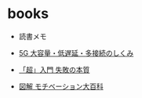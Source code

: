 # books
* 読書メモ

* [5G 大容量・低遅延・多接続のしくみ](5g.md)
* [「超」入門 失敗の本質](essence_of_failure.md)
* [図解 モチベーション大百科](motivation.md)
